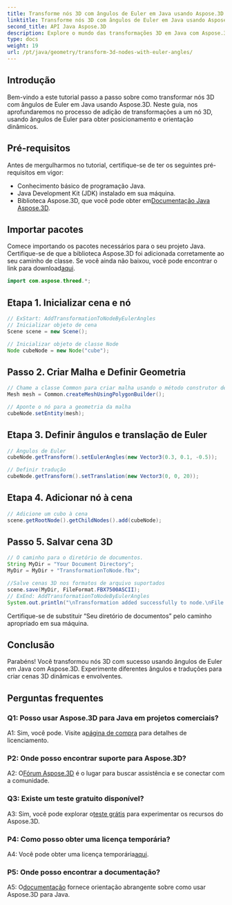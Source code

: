 ```yaml
---
title: Transforme nós 3D com ângulos de Euler em Java usando Aspose.3D
linktitle: Transforme nós 3D com ângulos de Euler em Java usando Aspose.3D
second_title: API Java Aspose.3D
description: Explore o mundo das transformações 3D em Java com Aspose.3D. Siga nosso guia passo a passo para adicionar ângulos de Euler dinâmicos aos seus nós 3D.
type: docs
weight: 19
url: /pt/java/geometry/transform-3d-nodes-with-euler-angles/
---
```

## Introdução

Bem-vindo a este tutorial passo a passo sobre como transformar nós 3D com ângulos de Euler em Java usando Aspose.3D. Neste guia, nos aprofundaremos no processo de adição de transformações a um nó 3D, usando ângulos de Euler para obter posicionamento e orientação dinâmicos.

## Pré-requisitos

Antes de mergulharmos no tutorial, certifique-se de ter os seguintes pré-requisitos em vigor:

- Conhecimento básico de programação Java.
- Java Development Kit (JDK) instalado em sua máquina.
-  Biblioteca Aspose.3D, que você pode obter em[Documentação Java Aspose.3D](https://reference.aspose.com/3d/java/).

## Importar pacotes

 Comece importando os pacotes necessários para o seu projeto Java. Certifique-se de que a biblioteca Aspose.3D foi adicionada corretamente ao seu caminho de classe. Se você ainda não baixou, você pode encontrar o link para download[aqui](https://releases.aspose.com/3d/java/).

```java
import com.aspose.threed.*;
```

## Etapa 1. Inicializar cena e nó

```java
// ExStart: AddTransformationToNodeByEulerAngles
// Inicializar objeto de cena
Scene scene = new Scene();

// Inicializar objeto de classe Node
Node cubeNode = new Node("cube");
```

## Passo 2. Criar Malha e Definir Geometria

```java
// Chame a classe Common para criar malha usando o método construtor de polígono para definir a instância da malha
Mesh mesh = Common.createMeshUsingPolygonBuilder();

// Aponte o nó para a geometria da malha
cubeNode.setEntity(mesh);
```

## Etapa 3. Definir ângulos e translação de Euler

```java
// Ângulos de Euler
cubeNode.getTransform().setEulerAngles(new Vector3(0.3, 0.1, -0.5));

// Definir tradução
cubeNode.getTransform().setTranslation(new Vector3(0, 0, 20));
```

## Etapa 4. Adicionar nó à cena

```java
// Adicione um cubo à cena
scene.getRootNode().getChildNodes().add(cubeNode);
```

## Passo 5. Salvar cena 3D

```java
// O caminho para o diretório de documentos.
String MyDir = "Your Document Directory";
MyDir = MyDir + "TransformationToNode.fbx";

//Salve cenas 3D nos formatos de arquivo suportados
scene.save(MyDir, FileFormat.FBX7500ASCII);
// ExEnd: AddTransformationToNodeByEulerAngles
System.out.println("\nTransformation added successfully to node.\nFile saved at " + MyDir);
```

Certifique-se de substituir “Seu diretório de documentos” pelo caminho apropriado em sua máquina.

## Conclusão

Parabéns! Você transformou nós 3D com sucesso usando ângulos de Euler em Java com Aspose.3D. Experimente diferentes ângulos e traduções para criar cenas 3D dinâmicas e envolventes.

## Perguntas frequentes

### Q1: Posso usar Aspose.3D para Java em projetos comerciais?

 A1: Sim, você pode. Visite a[página de compra](https://purchase.aspose.com/buy) para detalhes de licenciamento.

### P2: Onde posso encontrar suporte para Aspose.3D?

 A2: O[Fórum Aspose.3D](https://forum.aspose.com/c/3d/18) é o lugar para buscar assistência e se conectar com a comunidade.

### Q3: Existe um teste gratuito disponível?

 A3: Sim, você pode explorar o[teste grátis](https://releases.aspose.com/) para experimentar os recursos do Aspose.3D.

### P4: Como posso obter uma licença temporária?

 A4: Você pode obter uma licença temporária[aqui](https://purchase.aspose.com/temporary-license/).

### P5: Onde posso encontrar a documentação?

 A5: O[documentação](https://reference.aspose.com/3d/java/) fornece orientação abrangente sobre como usar Aspose.3D para Java.